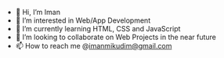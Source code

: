 - 👋 Hi, I’m Iman
- 👀 I’m interested in Web/App Development
- 🌱 I’m currently learning HTML, CSS and JavaScript
- 💞️ I’m looking to collaborate on Web Projects in the near future
- 📫 How to reach me @imanmikudim@gmail.com

<!---
imanmikudim/imanmikudim is a ✨ special ✨ repository because its `README.md` (this file) appears on your GitHub profile.
You can click the Preview link to take a look at your changes.
--->
